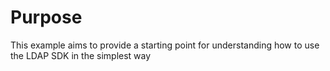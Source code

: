 # Purpose
This example aims to provide a starting point for understanding how to use the LDAP SDK in the simplest way
